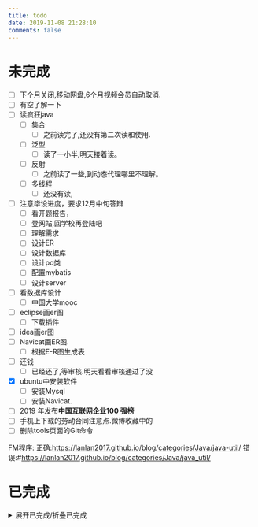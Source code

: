 ```yaml
---
title: todo
date: 2019-11-08 21:28:10
comments: false
---
```

# 未完成
- [ ] 下个月关闭,移动网盘,6个月视频会员自动取消.
- [ ] 有空了解一下
- [ ] 读疯狂java
    - [ ] 集合
        - [ ] 之前读完了,还没有第二次读和使用.
    - [ ] 泛型
        - [ ] 读了一小半,明天接着读。
    - [ ] 反射
        - [ ] 之前读了一些,到动态代理哪里不理解。
    - [ ] 多线程
        - [ ] 还没有读,
- [ ] 注意毕设进度，要求12月中旬答辩
    - [ ] 看开题报告，
    - [ ] 登网站,回学校再登陆吧
    - [ ] 理解需求
    - [ ] 设计ER
    - [ ] 设计数据库
    - [ ] 设计po类
    - [ ] 配置mybatis
    - [ ] 设计server
- [ ] 看数据库设计
    - [ ] 中国大学mooc
- [ ] eclipse画er图
    - [ ] 下载插件
- [ ] idea画er图
- [ ] Navicat画ER图.
    - [ ] 根据E-R图生成表
- [ ] 还钱
    - [ ] 已经还了,等审核.明天看看审核通过了没
- [x] ubuntu中安装软件
    - [ ] 安装Mysql
    - [ ] 安装Navicat.
- [ ] 2019 年发布**中国互联网企业100 强榜**
- [ ] 手机上下载的劳动合同注意点.微博收藏中的
- [ ] 删除tools页面的Git命令

FM程序:
正确:https://lanlan2017.github.io/blog/categories/Java/java-util/
错误:#https://lanlan2017.github.io/blog/categories/Java/java_util/

# 已完成
<details><summary>展开已完成/折叠已完成</summary>


## 2019年11月27日

- [x] 安装ubuntu
    - [x] 安装intellij IDEA Ultimate
        - [x] 运行Java
    - [x] 安装剪贴板工具xsel
- [x] 创建git命令简写Shell脚本
- [x] 安装Linux子系统
- [x] 解除Win10网速限制
- [x] 办理宽带,
- [x] 修改FM,只在安卓上显示摘要目录
- [x] 修改tools样式，按钮顶部内边距改小点

## 2019年11月26日
- [x] 洗衣服
- [x] 完善java遍历目录抽象
- [x] ubuntu上安装软件
    - [x] linux(ubuntu)如何安装软件
    - [x] 安装VSCode
        - [x] 安装VScode中文语言包.
        - [x] 在桌面创建VScode快捷方式。
    - [x] 安装中文输入法,
    - [x] 安装Java
    - [x] 使用阿里云源
        - [x] 更新程序.
    - [x] 安装git,
    - [x] node.js,
        - [x] npm使用淘宝源
    - [x] hexo,
        - [x] 搭建博客.

## 2019年11月25日
- [x] 修改文章
    - [x] 7.4.3 Java8新增的日期 时间包文章混乱
    - [x] 7.5 正则表达式
    - [x] 7.5.1 创建正则表达式

## 2019年11月24日
- [x] 安装virtualbox，
    - [x] 安装增强工具,
    - [x] 全屏,修复屏幕分辨率.
    - [x] 安装ubuntu
    - [x] 安装centos,
- [x] 完善tools，linksTOC,id加长点.生成脚本.
- [x] 修改FM程序,在more后面执行脚本.关闭程序.
- [x] 启动博客时,删除_post目录下的所有.html文件.

## 2019年11月23日
- [x] 约会
    - [x] 衣服，白帽子，水杯。
    - [x] 安装去广告插件,创建账号
- [x] 下载mysql安装程序,
    - [x] 安装mysql
- [ ] Navicat 画ER图,
    - [x] 激活Navicat

## 2019年11月22日
- [x] 安装vscode，markdown插件，
- [x] 安装vscode SQL格式化插件
- [x] 还钱
    - [x] 奇怪,老是说我订单有错误.截至时期为12月20日,上班时间打电话问问怎么回事.
        - [x] 我是昨天晚上八点钟换的,估计是下班时间不能还吧。

</details>
